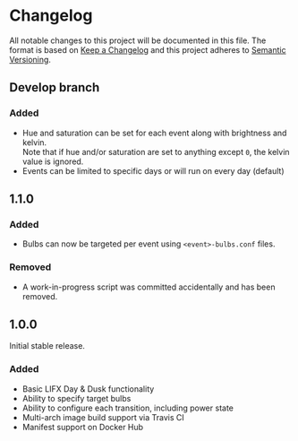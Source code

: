 # Changelog

All notable changes to this project will be documented in this file. The format is based on [Keep a Changelog](https://keepachangelog.com/en/1.0.0/) and this project adheres to [Semantic Versioning](https://semver.org/spec/v2.0.0.html).

## Develop branch

### Added
 - Hue and saturation can be set for each event along with brightness and kelvin.<br>Note that if hue and/or saturation are set to anything except `0`, the kelvin value is ignored.
 - Events can be limited to specific days or will run on every day (default) 

## 1.1.0

### Added
 - Bulbs can now be targeted per event using `<event>-bulbs.conf` files.
### Removed
 - A work-in-progress script was committed accidentally and has been removed.

## 1.0.0
Initial stable release.

### Added
 - Basic LIFX Day & Dusk functionality
 - Ability to specify target bulbs 
 - Ability to configure each transition, including power state
 - Multi-arch image build support via Travis CI
 - Manifest support on Docker Hub
